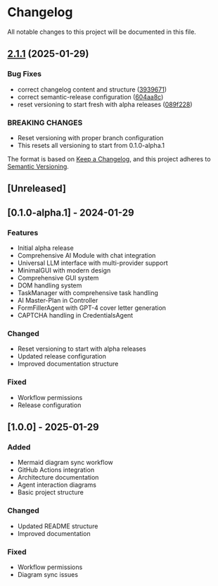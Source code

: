 # Changelog

All notable changes to this project will be documented in this file.

## [2.1.1](https://github.com/ZouhairMudakka/Autonomous-Job-Seeker/compare/v2.1.0...v2.1.1) (2025-01-29)


### Bug Fixes

* correct changelog content and structure ([3939671](https://github.com/ZouhairMudakka/Autonomous-Job-Seeker/commit/39396714734498f24329cf3f3de972d86f356ce8))
* correct semantic-release configuration ([604aa8c](https://github.com/ZouhairMudakka/Autonomous-Job-Seeker/commit/604aa8c3518746d49f423f065682b9ecea7154ee))
* reset versioning to start fresh with alpha releases ([089f228](https://github.com/ZouhairMudakka/Autonomous-Job-Seeker/commit/089f2281a401b2e5aaa9afc92733d706c7dbadc0))


### BREAKING CHANGES

* Reset versioning with proper branch configuration
* This resets all versioning to start from 0.1.0-alpha.1

The format is based on [Keep a Changelog](https://keepachangelog.com/en/1.0.0/),
and this project adheres to [Semantic Versioning](https://semver.org/spec/v2.0.0.html).

## [Unreleased]

## [0.1.0-alpha.1] - 2024-01-29
### Features
- Initial alpha release
- Comprehensive AI Module with chat integration
- Universal LLM interface with multi-provider support
- MinimalGUI with modern design
- Comprehensive GUI system
- DOM handling system
- TaskManager with comprehensive task handling
- AI Master-Plan in Controller
- FormFillerAgent with GPT-4 cover letter generation
- CAPTCHA handling in CredentialsAgent

### Changed
- Reset versioning to start with alpha releases
- Updated release configuration
- Improved documentation structure

### Fixed
- Workflow permissions
- Release configuration

## [1.0.0] - 2025-01-29
### Added
- Mermaid diagram sync workflow
- GitHub Actions integration
- Architecture documentation
- Agent interaction diagrams
- Basic project structure

### Changed
- Updated README structure
- Improved documentation

### Fixed
- Workflow permissions
- Diagram sync issues
